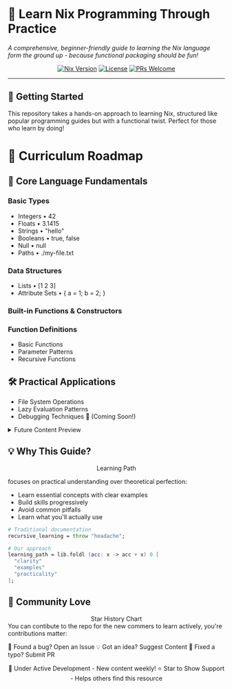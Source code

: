 # 🐧 Learn Nix Programming Through Practice

*A comprehensive, beginner-friendly guide to learning the Nix language  form the ground up - because functional packaging should be fun!*

<div align="center">

[![Nix Version](https://img.shields.io/badge/Nix-2.23.1-blue?logo=nixos&logoColor=white)](https://nixos.org)
[![License](https://img.shields.io/badge/License-MIT-green.svg)](LICENSE)
[![PRs Welcome](https://img.shields.io/badge/PRs-welcome-brightgreen.svg)](CONTRIBUTING.md)

</div>

---

## 🚀 Getting Started

This repository takes a hands-on approach to learning Nix, structured like popular programming guides but with a functional twist. Perfect for those who learn by doing!

# 📘 Curriculum Roadmap

## 🔑 Core Language Fundamentals

### Basic Types
- Integers • 42
- Floats • 3.1415
- Strings • "hello"
- Booleans • true, false
- Null • null
- Paths • ./my-file.txt

### Data Structures
- Lists • [1 2 3]
- Attribute Sets • { a = 1; b = 2; }

### Built-in Functions & Constructors

### Function Definitions
- Basic Functions
- Parameter Patterns
- Recursive Functions

## 🛠 Practical Applications
- File System Operations
- Lazy Evaluation Patterns
- Debugging Techniques 🐛 (Coming Soon!)

<details>
<summary>Future Content Preview</summary>

- Derivation Patterns
- NixOS Module System
- Advanced Package Composition
- Performance Optimization
- Real-world Project Templates
</details>

## 💡 Why This Guide?

<div align="center">
Learning Path
</div>

focuses on practical understanding over theoretical perfection:
- Learn essential concepts with clear examples
- Build skills progressively
- Avoid common pitfalls
- Learn what you'll actually use

```nix
# Traditional documentation
recursive_learning = throw "headache";

# Our approach
learning_path = lib.foldl (acc: x -> acc + x) 0 [
  "clarity"
  "examples"
  "practicality"
];
```

## 🌟 Community Love
<div align="center">
Star History Chart
</div>
You can contibute to the repo for the new commers to learn actively, you're contributions matter:

🐛 Found a bug? Open an Issue
💡 Got an idea? Suggest Content
📝 Fixed a typo? Submit PR

<div align="center">
🔧 Under Active Development - New content weekly!
⭐ Star to Show Support - Helps others find this resource
</div>
